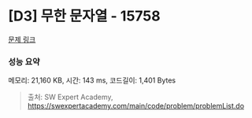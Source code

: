 # [D3] 무한 문자열 - 15758 

[문제 링크](https://swexpertacademy.com/main/code/problem/problemDetail.do?contestProbId=AYP5JmsqcngDFATW) 

### 성능 요약

메모리: 21,160 KB, 시간: 143 ms, 코드길이: 1,401 Bytes



> 출처: SW Expert Academy, https://swexpertacademy.com/main/code/problem/problemList.do